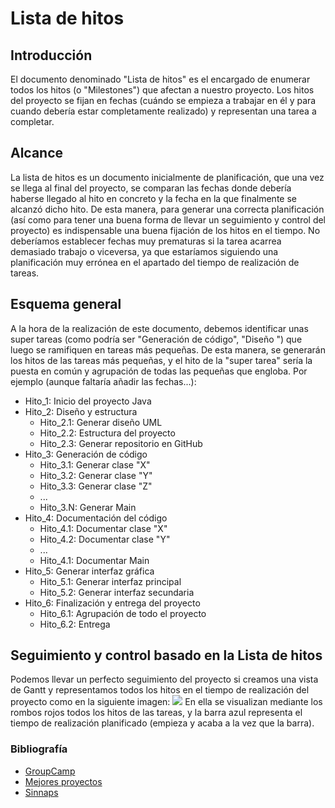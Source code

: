 # Lista de hitos 
## Introducción
El documento denominado "Lista de hitos" es el encargado de enumerar todos los hitos (o "Milestones") que afectan a nuestro proyecto. Los hitos del proyecto se fijan en fechas (cuándo se empieza a trabajar en él y para cuando debería estar completamente realizado) y representan una tarea a completar. 

## Alcance
La lista de hitos es un documento inicialmente de planificación, que una vez se llega al final del proyecto, se comparan las fechas donde debería haberse llegado al hito en concreto y la fecha en la que finalmente se alcanzó dicho hito. De esta manera, para generar una correcta planificación (así como para tener una buena forma de llevar un seguimiento y control del proyecto) es indispensable una buena fijación de los hitos en el tiempo. No deberíamos establecer fechas muy prematuras si la tarea acarrea demasiado trabajo o viceversa, ya que estaríamos siguiendo una planificación muy errónea en el apartado del tiempo de realización de tareas.
## Esquema general
A la hora de la realización de este documento, debemos identificar unas super tareas (como podría ser "Generación de código", "Diseño ") que luego se ramifiquen en tareas más pequeñas. De esta manera, se generarán los hitos de las tareas más pequeñas, y el hito de la "super tarea" sería la puesta en común y agrupación de todas las pequeñas que engloba. Por ejemplo (aunque faltaría añadir las fechas...):
* Hito_1: Inicio del proyecto Java
* Hito_2: Diseño y estructura
    * Hito_2.1: Generar diseño UML
    * Hito_2.2: Estructura del proyecto
    * Hito_2.3: Generar repositorio en GitHub
* Hito_3: Generación de código
    * Hito_3.1: Generar clase "X"
    * Hito_3.2: Generar clase "Y"
    * Hito_3.3: Generar clase "Z"
    * ...
    * Hito_3.N: Generar Main
* Hito_4: Documentación del código
    * Hito_4.1: Documentar clase "X"
    * Hito_4.2: Documentar clase "Y"
    * ...
    * Hito_4.1: Documentar Main
* Hito_5: Generar interfaz gráfica
    * Hito_5.1: Generar interfaz principal
    * Hito_5.2: Generar interfaz secundaria
* Hito_6: Finalización y entrega del proyecto
    * Hito_6.1: Agrupación de todo el proyecto
    * Hito_6.2: Entrega
## Seguimiento y control basado en la Lista de hitos
Podemos llevar un perfecto seguimiento del proyecto si creamos una vista de Gantt y representamos todos los hitos en el tiempo de realización del proyecto como en la siguiente imagen:
![](https://i.imgur.com/88ZXmgz.png)
En ella se visualizan mediante los rombos rojos todos los hitos de las tareas, y la barra azul representa el tiempo de realización planificado (empieza y acaba a la vez que la barra).
### Bibliografía
+ [GroupCamp](https://www.groupcamp.es/h/gestion-proyectos/hitos-planificacion-proyecto#t4039)
+ [Mejores proyectos](https://iaap.wordpress.com/2007/01/24/hitos-del-proyecto-milestones/)
+ [Sinnaps](https://www.sinnaps.com/blog-gestion-proyectos/hito-la-gestion-proyectos)
